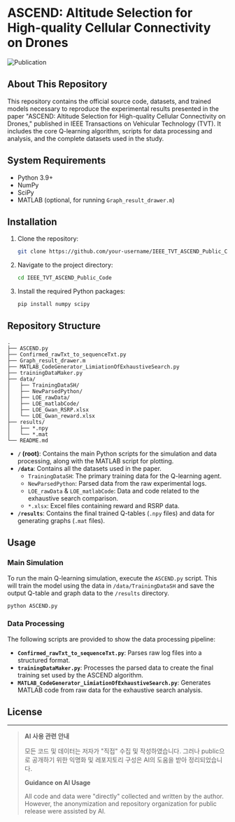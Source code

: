 # ASCEND: Altitude Selection for High-quality Cellular Connectivity on Drones

![Publication](https://img.shields.io/badge/Publication-IEEE%20TVT-blue.svg)

## About This Repository

This repository contains the official source code, datasets, and trained models necessary to reproduce the experimental results presented in the paper "ASCEND: Altitude Selection for High-quality Cellular Connectivity on Drones," published in IEEE Transactions on Vehicular Technology (TVT). It includes the core Q-learning algorithm, scripts for data processing and analysis, and the complete datasets used in the study.

## System Requirements

*   Python 3.9+
*   NumPy
*   SciPy
*   MATLAB (optional, for running `Graph_result_drawer.m`)

## Installation

1.  Clone the repository:
    ```bash
    git clone https://github.com/your-username/IEEE_TVT_ASCEND_Public_Code.git
    ```
2.  Navigate to the project directory:
    ```bash
    cd IEEE_TVT_ASCEND_Public_Code
    ```
3.  Install the required Python packages:
    ```bash
    pip install numpy scipy
    ```

## Repository Structure

```
.
├── ASCEND.py
├── Confirmed_rawTxt_to_sequenceTxt.py
├── Graph_result_drawer.m
├── MATLAB_CodeGenerator_LimiationOfExhaustiveSearch.py
├── trainingDataMaker.py
├── data/
│   ├── TrainingDataSH/
│   ├── NewParsedPython/
│   ├── LOE_rawData/
│   ├── LOE_matlabCode/
│   ├── LOE_Gwan_RSRP.xlsx
│   └── LOE_Gwan_reward.xlsx
├── results/
│   ├── *.npy
│   └── *.mat
└── README.md
```

-   **`/` (root)**: Contains the main Python scripts for the simulation and data processing, along with the MATLAB script for plotting.
-   **`/data`**: Contains all the datasets used in the paper.
    -   `TrainingDataSH`: The primary training data for the Q-learning agent.
    -   `NewParsedPython`: Parsed data from the raw experimental logs.
    -   `LOE_rawData` & `LOE_matlabCode`: Data and code related to the exhaustive search comparison.
    -   `*.xlsx`: Excel files containing reward and RSRP data.
-   **`/results`**: Contains the final trained Q-tables (`.npy` files) and data for generating graphs (`.mat` files).

## Usage

### Main Simulation

To run the main Q-learning simulation, execute the `ASCEND.py` script. This will train the model using the data in `/data/TrainingDataSH` and save the output Q-table and graph data to the `/results` directory.

```bash
python ASCEND.py
```

### Data Processing

The following scripts are provided to show the data processing pipeline:

-   **`Confirmed_rawTxt_to_sequenceTxt.py`**: Parses raw log files into a structured format.
-   **`trainingDataMaker.py`**: Processes the parsed data to create the final training set used by the ASCEND algorithm.
-   **`MATLAB_CodeGenerator_LimiationOfExhaustiveSearch.py`**: Generates MATLAB code from raw data for the exhaustive search analysis.

## License

---
> **AI 사용 관련 안내**
>
> 모든 코드 및 데이터는 저자가 "직접" 수집 및 작성하였습니다. 그러나 public으로 공개하기 위한 익명화 및 레포지토리 구성은 AI의 도움을 받아 정리되었습니다.
>
> **Guidance on AI Usage**
>
> All code and data were "directly" collected and written by the author. However, the anonymization and repository organization for public release were assisted by AI.
